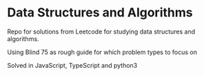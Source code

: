 # Data Structures and Algorithms
Repo for solutions from Leetcode for studying data structures and algorithms.

Using Blind 75 as rough guide for which problem types to focus on

Solved in JavaScript, TypeScript and python3
